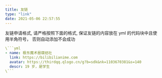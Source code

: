 ```yaml
---
title: 友链
type: "link"
date: 2021-05-06 22:57:55
---
```


友链申请格式, 请严格按照下面的格式, 保证友链的内容放在 yml 的代码块中且使用半角符号， 否则自动添加不会成功
```yml
\```yml
- name: 极东魔术昼寝结社
  link: https://bilibilianime.com
  avatar: https://thirdqq.qlogo.cn/g?b=sdk&nk=1103670381&s=140
  descr: 19 岁，是学生
\```
```